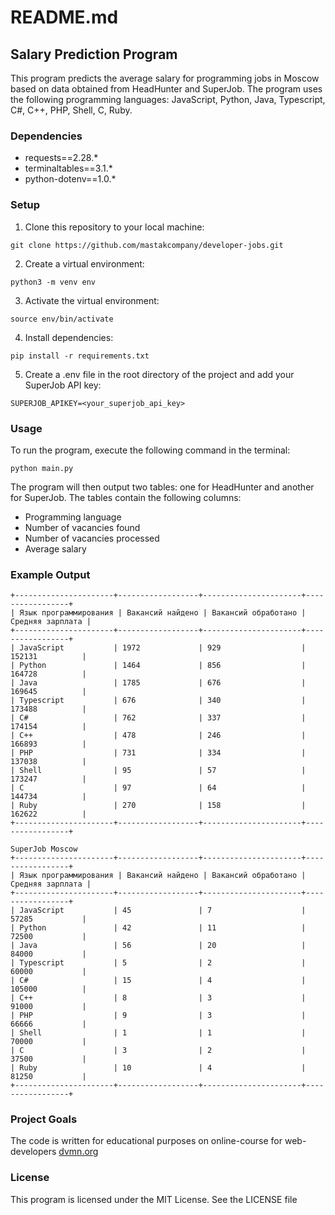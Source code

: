 # README.md

## Salary Prediction Program

This program predicts the average salary for programming jobs in Moscow based on data obtained from HeadHunter and SuperJob. The program uses the following programming languages: JavaScript, Python, Java, Typescript, C#, C++, PHP, Shell, C, Ruby.

### Dependencies

* requests==2.28.*
* terminaltables==3.1.*
* python-dotenv==1.0.*

### Setup

1. Clone this repository to your local machine:
```commandline
git clone https://github.com/mastakcompany/developer-jobs.git
```
2. Create a virtual environment:
```commandline
python3 -m venv env
```
3. Activate the virtual environment:
```commandline
source env/bin/activate
```
4. Install dependencies:
```commandline
pip install -r requirements.txt
```
5. Create a .env file in the root directory of the project and add your SuperJob API key:
```
SUPERJOB_APIKEY=<your_superjob_api_key>
```

### Usage

To run the program, execute the following command in the terminal:
```
python main.py
```

The program will then output two tables: one for HeadHunter and another for SuperJob. The tables contain the following columns:
* Programming language
* Number of vacancies found
* Number of vacancies processed
* Average salary

### Example Output
```
+----------------------+------------------+----------------------+-----------------+
| Язык программирования | Вакансий найдено | Вакансий обработано | Средняя зарплата |
+----------------------+------------------+----------------------+-----------------+
| JavaScript           | 1972             | 929                  | 152131          |
| Python               | 1464             | 856                  | 164728          |
| Java                 | 1785             | 676                  | 169645          |
| Typescript           | 676              | 340                  | 173488          |
| C#                   | 762              | 337                  | 174154          |
| C++                  | 478              | 246                  | 166893          |
| PHP                  | 731              | 334                  | 137038          |
| Shell                | 95               | 57                   | 173247          |
| C                    | 97               | 64                   | 144734          |
| Ruby                 | 270              | 158                  | 162622          |
+----------------------+------------------+----------------------+-----------------+

SuperJob Moscow
+----------------------+------------------+----------------------+-----------------+
| Язык программирования | Вакансий найдено | Вакансий обработано | Средняя зарплата |
+----------------------+------------------+----------------------+-----------------+
| JavaScript           | 45               | 7                    | 57285           |
| Python               | 42               | 11                   | 72500           |
| Java                 | 56               | 20                   | 84000           |
| Typescript           | 5                | 2                    | 60000           |
| C#                   | 15               | 4                    | 105000          |
| C++                  | 8                | 3                    | 91000           |
| PHP                  | 9                | 3                    | 66666           |
| Shell                | 1                | 1                    | 70000           |
| C                    | 3                | 2                    | 37500           |
| Ruby                 | 10               | 4                    | 81250           |
+----------------------+------------------+----------------------+-----------------+
```
### Project Goals
The code is written for educational purposes on online-course for web-developers [dvmn.org](https://dvmn.org/)

### License
This program is licensed under the MIT License. See the LICENSE file
